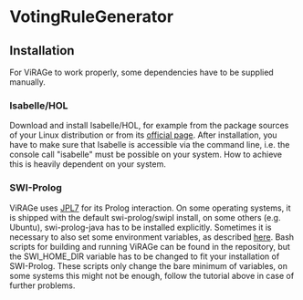 # VotingRuleGenerator

## Installation

For ViRAGe to work properly, some dependencies have to be supplied manually.

### Isabelle/HOL

Download and install Isabelle/HOL, for example from the package sources of your Linux distribution or from its [official page](http://isabelle.in.tum.de/). After installation, you have to make sure that Isabelle is accessible via the command line, i.e. the console call "isabelle" must be possible on your system. How to achieve this is heavily dependent on your system.

### SWI-Prolog

ViRAGe uses [JPL7](https://jpl7.org/) for its Prolog interaction. On some operating systems, it is shipped with the default swi-prolog/swipl install, on some others (e.g. Ubuntu), swi-prolog-java has to be installed explicitly. Sometimes it is necessary to also set some environment variables, as described [here](https://jpl7.org/TutorialResources). Bash scripts for building and running ViRAGe can be found in the repository, but the SWI_HOME_DIR variable has to be changed to fit your installation of SWI-Prolog. These scripts only change the bare minimum of variables, on some systems this might not be enough, follow the tutorial above in case of further problems.
